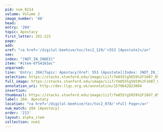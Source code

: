 ```yaml
---
pid: num_0214
volume: Volume 2
image_number: '88'
head: 
entry: '204'
topic: Apostacy
first_letter: 201-225
page: 
add: 
xref: "<a href='/digital-beehive/toc/toc2_129/'>553 [Apostate]</a>"
see: 
index: "[NOT_IN_INDEX]"
item: "#item-8f54163ac"
unparsed: 
line: 'Entry: 204|Topic: Apostacy|Xref: 553 [Apostate]|Index: [NOT_IN_INDEX]|#item-8f54163ac'
selection: https://stacks.stanford.edu/image/iiif/fm855tg5659%2F1607_0555/761,2461,3034,625/full/0/default.jpg
full_image: https://stacks.stanford.edu/image/iiif/fm855tg5659%2F1607_0555/full/full/0/default.jpg
annotation_uri: http://dev.llgc.org.uk/annotation/1570642823004
insertion: 
thumbnail: https://stacks.stanford.edu/image/iiif/fm855tg5659%2F1607_0555/761,2461,600,180/250,/0/default.jpg
label: 204. Apostacy
location: "<a href='/digital-beehive/toc/toc2_078/'>Full Page</a>"
num_match: 204 [Apostacy]
order: '213'
layout: alpha_item
collection: num1
---
```

